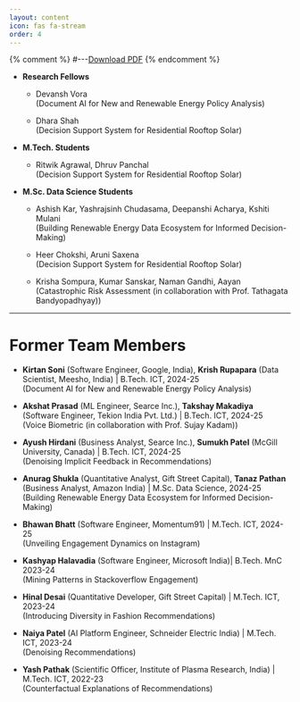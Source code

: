 ```yaml
---
layout: content
icon: fas fa-stream
order: 4
---
```


{% comment %}
#---[Download PDF](https://raw.githubusercontent.com/arpitmrana/arpitmrana.github.io/main/_data/Power%20BI%20vs%20Tableau%20Infographic.pdf)
{% endcomment %}
- **Research Fellows**
   - Devansh Vora <br>
	   (Document AI for New and Renewable Energy Policy Analysis)

   - Dhara Shah <br>
	   (Decision Support System for Residential Rooftop Solar)

- **M.Tech. Students**
  - Ritwik Agrawal, Dhruv Panchal  <br>
    (Decision Support System for Residential Rooftop Solar)

- **M.Sc. Data Science Students**
  - Ashish Kar, Yashrajsinh Chudasama, Deepanshi Acharya, Kshiti Mulani <br>
    (Building Renewable Energy Data Ecosystem for Informed Decision-Making)

  - Heer Chokshi, Aruni Saxena <br>
    (Decision Support System for Residential Rooftop Solar)

  - Krisha Sompura, Kumar Sanskar, Naman Gandhi, Aayan  <br>
    (Catastrophic Risk Assessment (in collaboration with Prof. Tathagata Bandyopadhyay))

---

# Former Team Members

- **Kirtan Soni** (Software Engineer, Google, India), **Krish Rupapara** (Data Scientist, Meesho, India) | B.Tech. ICT, 2024-25  <br>
  (Document AI for New and Renewable Energy Policy Analysis)
  
- **Akshat Prasad** (ML Engineer, Searce Inc.), **Takshay Makadiya** (Software Engineer,  Tekion India Pvt. Ltd.) | B.Tech. ICT, 2024-25 <br>
  (Voice Biometric (in collaboration with Prof. Sujay Kadam))

- **Ayush Hirdani** (Business Analyst, Searce Inc.), **Sumukh Patel** (McGill University, Canada) | B.Tech. ICT, 2024-25  <br>
  (Denoising Implicit Feedback in Recommendations)

- **Anurag Shukla** (Quantitative Analyst, Gift Street Capital), **Tanaz Pathan** (Business Analyst, Amazon India) | M.Sc. Data Science, 2024-25 <br>
  (Building Renewable Energy Data Ecosystem for Informed Decision-Making)

- **Bhawan Bhatt** (Software Engineer, Momentum91) | M.Tech. ICT, 2024-25 <br>
  (Unveiling Engagement Dynamics on Instagram)

- **Kashyap Halavadia** (Software Engineer, Microsoft India)| B.Tech. MnC 2023-24 <br>
  (Mining Patterns in Stackoverflow Engagement)

- **Hinal Desai** (Quantitative Developer, Gift Street Capital) | M.Tech. ICT, 2023-24 <br>
  (Introducing Diversity in Fashion Recommendations)

- **Naiya Patel** (AI Platform Engineer, Schneider Electric India) | M.Tech. ICT, 2023-24 <br>
  (Denoising Recommendations)

- **Yash Pathak** (Scientific Officer, Institute of Plasma Research, India) | M.Tech. ICT, 2022-23 <br>
  (Counterfactual Explanations of Recommendations)

